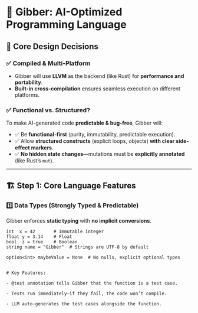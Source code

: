 # 🚀 **Gibber: AI-Optimized Programming Language**  

## 🔹 **Core Design Decisions**  

### ✅ **Compiled & Multi-Platform**  
- Gibber will use **LLVM** as the backend (like Rust) for **performance and portability**.  
- **Built-in cross-compilation** ensures seamless execution on different platforms.  

### ✅ **Functional vs. Structured?**  
To make AI-generated code **predictable & bug-free**, Gibber will:  
- ✅ Be **functional-first** (purity, immutability, predictable execution).  
- ✅ Allow **structured constructs** (explicit loops, objects) **with clear side-effect markers**.  
- ✅ **No hidden state changes**—mutations must be **explicitly annotated** (like Rust’s `mut`).  

---

## 🏗 **Step 1: Core Language Features**  

### **1️⃣ Data Types** (Strongly Typed & Predictable)  
Gibber enforces **static typing** with **no implicit conversions**.  

```gibber
int  x = 42       # Immutable integer
float y = 3.14    # Float
bool  z = true    # Boolean
string name = "Gibber"  # Strings are UTF-8 by default

option<int> maybeValue = None  # No nulls, explicit optional types


# Key Features:

- @test annotation tells Gibber that the function is a test case.

- Tests run immediately—if they fail, the code won’t compile.

- LLM auto-generates the test cases alongside the function.

